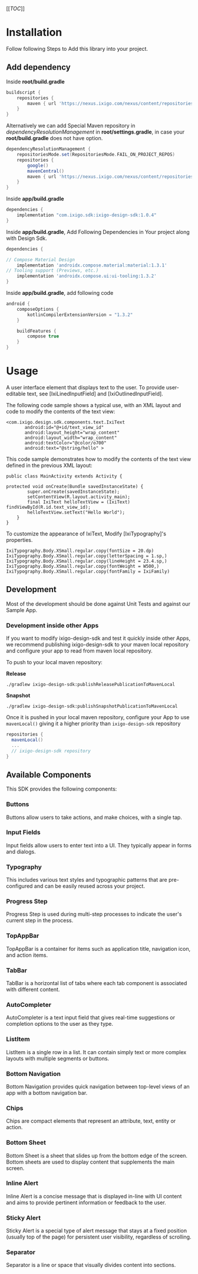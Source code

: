 [[_TOC_]]

# Installation

Follow following Steps to Add this library into your project.

## Add dependency

Inside **root/build.gradle**

```groovy
buildscript {
    repositories {
        maven { url 'https://nexus.ixigo.com/nexus/content/repositories/androidshared' }
    }
}

```

Alternatively we can add Special Maven repository in *dependencyResolutionManagement*
in **root/settings.gradle**, in case your **root/build.gradle** does not have option.

```groovy
dependencyResolutionManagement {
    repositoriesMode.set(RepositoriesMode.FAIL_ON_PROJECT_REPOS)
    repositories {
        google()
        mavenCentral()
        maven { url 'https://nexus.ixigo.com/nexus/content/repositories/androidshared' }
    }
}
```

Inside **app/build.gradle**

```groovy
dependencies {
    implementation "com.ixigo.sdk:ixigo-design-sdk:1.0.4"
}

```

Inside **app/build.gradle**, Add Following Dependencies in Your project along with Design Sdk.

```groovy
dependencies {

// Compose Material Design
    implementation 'androidx.compose.material:material:1.3.1'
// Tooling support (Previews, etc.)
    implementation 'androidx.compose.ui:ui-tooling:1.3.2'
}
```

Inside **app/build.gradle**, add following code

```groovy
android {
    composeOptions {
        kotlinCompilerExtensionVersion = "1.3.2"
    }

    buildFeatures {
        compose true
    }
}
```

# Usage

A user interface element that displays text to the user.
To provide user-editable text, see [IxiLinedInputField] and [IxiOutlinedInputField].

The following code sample shows a typical use, with an XML layout
and code to modify the contents of the text view:

```
<com.ixigo.design.sdk.components.text.IxiText
       android:id="@+id/text_view_id"
       android:layout_height="wrap_content"
       android:layout_width="wrap_content"
       android:textColor="@color/o700"
       android:text="@string/hello" >
```

This code sample demonstrates how to modify the contents of the text view
defined in the previous XML layout:

```
public class MainActivity extends Activity {

protected void onCreate(Bundle savedInstanceState) {
        super.onCreate(savedInstanceState);
        setContentView(R.layout.activity_main);
        final IxiText helloTextView = (IxiText) findViewById(R.id.text_view_id);
        helloTextView.setText("Hello World");
    }
}
```
To customize the appearance of IxiText, Modify [IxiTypography]'s properties.
```
IxiTypography.Body.XSmall.regular.copy(fontSize = 20.dp)
IxiTypography.Body.XSmall.regular.copy(letterSpacing = 1.sp,)
IxiTypography.Body.XSmall.regular.copy(lineHeight = 23.4.sp,)
IxiTypography.Body.XSmall.regular.copy(fontWeight = W500,)
IxiTypography.Body.XSmall.regular.copy(fontFamily = IxiFamily)
```

## Development

Most of the development should be done against Unit Tests and against our Sample App.

### Development inside other Apps

If you want to modify ixigo-design-sdk and test it quickly inside other Apps, we recommend publishing ixigo-design-sdk to your maven local repository and configure your app to read from maven local repository.

To push to your local maven repository:

**Release**
```shell
./gradlew ixigo-design-sdk:publishReleasePublicationToMavenLocal
```

**Snapshot**
```shell
./gradlew ixigo-design-sdk:publishSnapshotPublicationToMavenLocal
```

Once it is pushed in your local maven repository, configure your App to use `mavenLocal()` giving it a higher priority than `ixigo-design-sdk` repository

```groovy
repositories {
  mavenLocal()
  ...
  // ixigo-design-sdk repository
}
```

## Available Components

This SDK provides the following components:

### Buttons
Buttons allow users to take actions, and make choices, with a single tap.

### Input Fields
Input fields allow users to enter text into a UI. They typically appear in forms and dialogs.

### Typography
This includes various text styles and typographic patterns that are pre-configured and can be easily reused across your project.

### Progress Step
Progress Step is used during multi-step processes to indicate the user's current step in the process.

### TopAppBar
TopAppBar is a container for items such as application title, navigation icon, and action items.

### TabBar
TabBar is a horizontal list of tabs where each tab component is associated with different content.

### AutoCompleter
AutoCompleter is a text input field that gives real-time suggestions or completion options to the user as they type.

### ListItem
ListItem is a single row in a list. It can contain simply text or more complex layouts with multiple segments or buttons.

### Bottom Navigation
Bottom Navigation provides quick navigation between top-level views of an app with a bottom navigation bar.

### Chips
Chips are compact elements that represent an attribute, text, entity or action.

### Bottom Sheet
Bottom Sheet is a sheet that slides up from the bottom edge of the screen. Bottom sheets are used to display content that supplements the main screen.

### Inline Alert
Inline Alert is a concise message that is displayed in-line with UI content and aims to provide pertinent information or feedback to the user.

### Sticky Alert
Sticky Alert is a special type of alert message that stays at a fixed position (usually top of the page) for persistent user visibility, regardless of scrolling.

### Separator
Separator is a line or space that visually divides content into sections.
